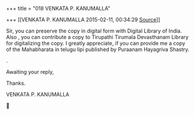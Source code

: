 +++
title = "018 VENKATA P. KANUMALLA"

+++
[[VENKATA P. KANUMALLA	2015-02-11, 00:34:29 [Source](https://groups.google.com/g/samskrita/c/Ok69FE-k2hU)]]



Sir, you can preserve the copy in digital form with Digital Library of India. Also , you can contribute a copy to Tirupathi Tirumala Devasthanam Library for digitalizing the copy. I greatly appreciate, if you can provide me a copy of the Mahabharata in telugu lipi published by Puraanam Hayagriva Shastry.

.

Awaiting your reply,

Thanks.

VENKATA P. KANUMALLA



